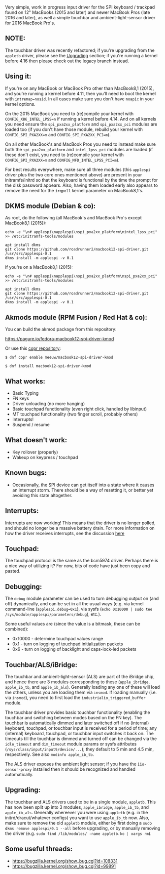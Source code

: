 Very simple, work in progress input driver for the SPI keyboard / trackpad found on 12" MacBooks (2015 and later) and newer MacBook Pros (late 2016 and later), as well a simple touchbar and ambient-light-sensor driver for 2016 MacBook Pro's.

NOTE:
-----
The touchbar driver was recently refactored; if you're upgrading from the `appletb` driver, please see the [Upgrading](#upgrading) section; if you're running a kernel before 4.16 then please check out the [legacy](../../tree/touchbar-driver-monolithic) branch instead.

Using it:
---------
If you're on any MacBook or MacBook Pro other than MacBook8,1 (2015), and you're running a kernel before 4.11, then you'll need to boot the kernel with `intremap=nosid`. In all cases make sure you don't have `noapic` in your kernel options.

On the 2015 MacBook you need to (re)compile your kernel with `CONFIG_X86_INTEL_LPSS=n` if running a kernel before 4.14. And on all kernels you need ensure the `spi_pxa2xx_platform` and `spi_pxa2xx_pci` modules are loaded too (if you don't have those module, rebuild your kernel with `CONFIG_SPI_PXA2XX=m` and `CONFIG_SPI_PXA2XX_PCI=m`).

On all other MacBook's and MacBook Pros you need to instead make sure both the `spi_pxa2xx_platform` and `intel_lpss_pci` modules are loaded (if these don't exist, you need to (re)compile your kernel with `CONFIG_SPI_PXA2XX=m` and `CONFIG_MFD_INTEL_LPSS_PCI=m`).

For best results everywhere, make sure all three modules (this `applespi` driver plus the two core ones mentioned above) are present in your initramfs/initrd so that the keyboard is functional by the time the prompt for the disk password appears. Also, having them loaded early also appears to remove the need for the `irqpoll` kernel parameter on MacBook8,1's.


DKMS module (Debian & co):
--------------------------
As root, do the following (all MacBook's and MacBook Pro's except MacBook8,1 (2015)):
```
echo -e "\n# applespi\napplespi\nspi_pxa2xx_platform\nintel_lpss_pci" >> /etc/initramfs-tools/modules

apt install dkms
git clone https://github.com/roadrunner2/macbook12-spi-driver.git /usr/src/applespi-0.1
dkms install -m applespi -v 0.1
```

If you're on a MacBook8,1 (2015):
```
echo -e "\n# applespi\napplespi\nspi_pxa2xx_platform\nspi_pxa2xx_pci" >> /etc/initramfs-tools/modules

apt install dkms
git clone https://github.com/roadrunner2/macbook12-spi-driver.git /usr/src/applespi-0.1
dkms install -m applespi -v 0.1
```

Akmods module (RPM Fusion / Red Hat & co):
------------------------------------------
You can build the akmod package from this repository:

https://pagure.io/fedora-macbook12-spi-driver-kmod

Or use this [copr repository](https://copr.fedorainfracloud.org/coprs/meeuw/macbook12-spi-driver-kmod/):
```
$ dnf copr enable meeuw/macbook12-spi-driver-kmod

$ dnf install macbook12-spi-driver-kmod
```

What works:
-----------
* Basic Typing
* FN keys
* Driver unloading (no more hanging)
* Basic touchpad functionality (even right click, handled by libinput)
* MT touchpad functionality (two finger scroll, probably others)
* Interrupts!
* Suspend / resume

What doesn't work:
------------------
* Key rollover (properly)
* Wakeup on keypress / touchpad
 
Known bugs:
-----------
* Occasionally, the SPI device can get itself into a state where it causes an interrupt storm. There should be a way of resetting it, or better yet avoiding this state altogether.

Interrupts:
-----------
Interrupts are now working! This means that the driver is no longer polled, and should no longer be a massive battery drain. For more information on how the driver receives interrupts, see the discussion [here](https://github.com/cb22/macbook12-spi-driver/pull/1)

Touchpad:
---------
The touchpad protocol is the same as the bcm5974 driver. Perhaps there is a nice way of utilizing it? For now, bits of code have just been copy and pasted.

Debugging:
----------
The `debug` module parameter can be used to turn debugging output on (and off) dynamically, and can be set in all the usual ways (e.g. via kernel command-line (`applespi.debug=0x1`), via sysfs (`echo 0x10000 | sudo tee /sys/module/applespi/parameters/debug`), etc.).

Some useful values are (since the value is a bitmask, these can be combined):
* 0x10000 - determine touchpad values range
* 0x1     - turn on logging of touchpad initialization packets
* 0x6     - turn on logging of backlight and caps-lock-led packets

Touchbar/ALS/iBridge:
---------------------
The touchbar and ambient-light-sensor (ALS) are part of the iBridge chip, and hence there are 3 modules corresponding to these (`apple_ibridge`, `apple_ib_tb`, and `apple_ib_als`). Generally loading any one of these will load the others, unless you are loading them via `insmod`. If loading manually (i.e. via `insmod`), you need to first load the `industrialio_triggered_buffer` module.

The touchbar driver provides basic touchbar functionality (enabling the touchbar and switching between modes based on the FN key). The touchbar is automatically dimmed and later switched off if no (internal) keyboard, touchpad, or touchbar input is received for a period of time; any (internal) keyboard, touchpad, or touchbar input switches it back on. The timeouts till the touchbar is dimmed and turned off can be changed via the `idle_timeout` and `dim_timeout` module params or sysfs attributes (`/sys/class/input/input9/device/...`); they default to 5 min and 4.5 min, respectively. See also `modinfo apple_ib_tb`.

The ALS driver exposes the ambient light sensor; if you have the `iio-sensor-proxy` installed then it should be recognized and handled automatically.

Upgrading:
----------
The touchbar and ALS drivers used to be in a single module, `appletb`. This has now been split up into 3 modules, `apple_ibridge`, `apple_ib_tb`, and `apple_ib_als`. Generally whereever you were using `appletb` (e.g. in the initrd/dracut/whatever configs) you want to use `apple_ib_tb` now. Also, make sure to remove the old `appletb` module, either by first doing a `sudo dkms remove applespi/0.1 --all` before upgrading, or by manually removing the driver (e.g. `sudo find /lib/modules/ -name appletb.ko | xargs rm`).

Some useful threads:
--------------------
* https://bugzilla.kernel.org/show_bug.cgi?id=108331
* https://bugzilla.kernel.org/show_bug.cgi?id=99891
